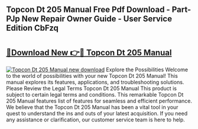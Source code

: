 ## Topcon Dt 205 Manual Free Pdf Download - Part-PJp New Repair Owner Guide - User Service Edition CbFzq

# <h2><a href="http://bc47944.oget.top/?id=Topcon+Dt+205+Manual">🔗Download New 👉🔴 Topcon Dt 205 Manual</a></h2>

[![Topcon Dt 205 Manual new download](https://i.imgur.com/5g1atiW.png)](http://bc47944.oget.top/?id=Topcon+Dt+205+Manual)
Explore the Possibilities Welcome to the world of possibilities with your new Topcon Dt 205 Manual! This manual explores its features, applications, and troubleshooting solutions. Please Review the Legal Terms Topcon Dt 205 Manual This product is subject to certain legal terms and conditions. This remarkable Topcon Dt 205 Manual features list of features for seamless and efficient performance. We believe that the Topcon Dt 205 Manual has been a vital tool in your quest to understand the ins and outs of your latest acquisition. If you need any assistance or clarification, our customer service team is here to help.
